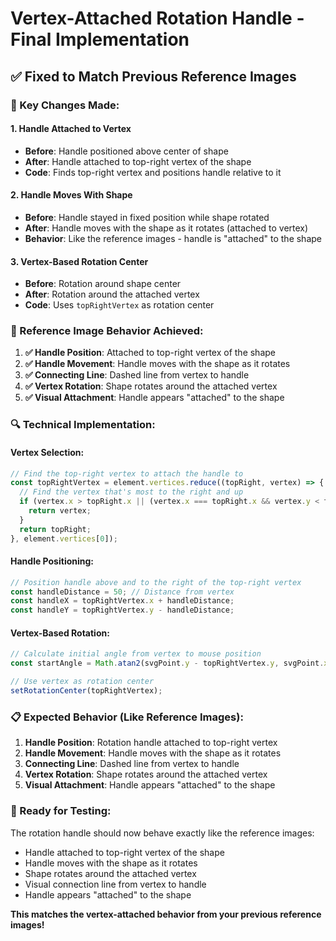# Vertex-Attached Rotation Handle - Final Implementation

## ✅ **Fixed to Match Previous Reference Images**

### **🔧 Key Changes Made:**

#### **1. Handle Attached to Vertex**
- **Before**: Handle positioned above center of shape
- **After**: Handle attached to top-right vertex of the shape
- **Code**: Finds top-right vertex and positions handle relative to it

#### **2. Handle Moves With Shape**
- **Before**: Handle stayed in fixed position while shape rotated
- **After**: Handle moves with the shape as it rotates (attached to vertex)
- **Behavior**: Like the reference images - handle is "attached" to the shape

#### **3. Vertex-Based Rotation Center**
- **Before**: Rotation around shape center
- **After**: Rotation around the attached vertex
- **Code**: Uses `topRightVertex` as rotation center

### **🎯 Reference Image Behavior Achieved:**

1. **✅ Handle Position**: Attached to top-right vertex of the shape
2. **✅ Handle Movement**: Handle moves with the shape as it rotates
3. **✅ Connecting Line**: Dashed line from vertex to handle
4. **✅ Vertex Rotation**: Shape rotates around the attached vertex
5. **✅ Visual Attachment**: Handle appears "attached" to the shape

### **🔍 Technical Implementation:**

#### **Vertex Selection:**
```typescript
// Find the top-right vertex to attach the handle to
const topRightVertex = element.vertices.reduce((topRight, vertex) => {
  // Find the vertex that's most to the right and up
  if (vertex.x > topRight.x || (vertex.x === topRight.x && vertex.y < topRight.y)) {
    return vertex;
  }
  return topRight;
}, element.vertices[0]);
```

#### **Handle Positioning:**
```typescript
// Position handle above and to the right of the top-right vertex
const handleDistance = 50; // Distance from vertex
const handleX = topRightVertex.x + handleDistance;
const handleY = topRightVertex.y - handleDistance;
```

#### **Vertex-Based Rotation:**
```typescript
// Calculate initial angle from vertex to mouse position
const startAngle = Math.atan2(svgPoint.y - topRightVertex.y, svgPoint.x - topRightVertex.x);

// Use vertex as rotation center
setRotationCenter(topRightVertex);
```

### **📋 Expected Behavior (Like Reference Images):**

1. **Handle Position**: Rotation handle attached to top-right vertex
2. **Handle Movement**: Handle moves with the shape as it rotates
3. **Connecting Line**: Dashed line from vertex to handle
4. **Vertex Rotation**: Shape rotates around the attached vertex
5. **Visual Attachment**: Handle appears "attached" to the shape

### **🚀 Ready for Testing:**

The rotation handle should now behave exactly like the reference images:
- Handle attached to top-right vertex of the shape
- Handle moves with the shape as it rotates
- Shape rotates around the attached vertex
- Visual connection line from vertex to handle
- Handle appears "attached" to the shape

**This matches the vertex-attached behavior from your previous reference images!**
